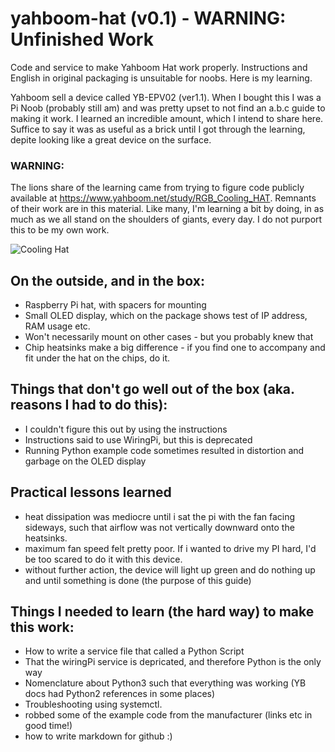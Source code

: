 # yahboom-hat (v0.1) - WARNING: Unfinished Work
Code and service to make Yahboom Hat work properly.  Instructions and English in original packaging is unsuitable for noobs.  Here is my learning.

Yahboom sell a device called YB-EPV02 (ver1.1).  When I bought this I was a Pi Noob (probably still am) and was pretty upset to not find an a.b.c guide to making it work.  I learned an incredible amount, which I intend to share here.  Suffice to say it was as useful as a brick until I got through the learning, depite looking like a great device on the surface.

### WARNING:
The lions share of the learning came from trying to figure code publicly available at https://www.yahboom.net/study/RGB_Cooling_HAT.  Remnants of their work are in this material.  Like many, I'm learning a bit by doing, in as much as we all stand on the shoulders of giants, every day.  I do not purport this to be my own work.

![Cooling Hat](https://www.yahboom.net/Public/images/newsimg/5dbce38fe2a9d.jpg)

## On the outside, and in the box:
* Raspberry Pi hat, with spacers for mounting
* Small OLED display, which on the package shows test of IP address, RAM usage etc.
* Won't necessarily mount on other cases - but you probably knew that
* Chip heatsinks make a big difference - if you find one to accompany and fit under the hat on the chips, do it.

## Things that don't go well out of the box (aka. reasons I had to do this):
* I couldn't figure this out by using the instructions
* Instructions said to use WiringPi, but this is deprecated
* Running Python example code sometimes resulted in distortion and garbage on the OLED display


## Practical lessons learned
* heat dissipation was mediocre until i sat the pi with the fan facing sideways, such that airflow was not vertically downward onto the heatsinks.
* maximum fan speed felt pretty poor.  If i wanted to drive my PI hard, I'd be too scared to do it with this device.
* without further action, the device will light up green and do nothing up and until something is done (the purpose of this guide)

## Things I needed to learn (the hard way) to make this work:
* How to write a service file that called a Python Script
* That the wiringPi service is depricated, and therefore Python is the only way
* Nomenclature about Python3 such that everything was working (YB docs had Python2 references in some places)
* Troubleshooting using systemctl.
* robbed some of the example code from the manufacturer (links etc in good time!)
* how to write markdown for github :)




